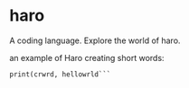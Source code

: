 # haro
A coding language. Explore the world of haro.

an example of Haro creating short words:

```crwd hellowrld = "Hello World!"
print(crwrd, hellowrld```
